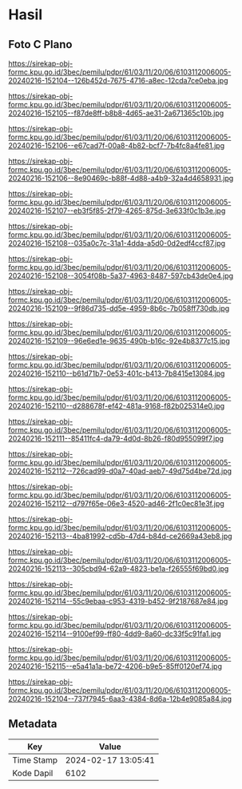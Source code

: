 # Hasil

## Foto C Plano

https://sirekap-obj-formc.kpu.go.id/3bec/pemilu/pdpr/61/03/11/20/06/6103112006005-20240216-152104--126b452d-7675-4716-a8ec-12cda7ce0eba.jpg

https://sirekap-obj-formc.kpu.go.id/3bec/pemilu/pdpr/61/03/11/20/06/6103112006005-20240216-152105--f87de8ff-b8b8-4d65-ae31-2a671365c10b.jpg

https://sirekap-obj-formc.kpu.go.id/3bec/pemilu/pdpr/61/03/11/20/06/6103112006005-20240216-152106--e67cad7f-00a8-4b82-bcf7-7b4fc8a4fe81.jpg

https://sirekap-obj-formc.kpu.go.id/3bec/pemilu/pdpr/61/03/11/20/06/6103112006005-20240216-152106--8e90469c-b88f-4d88-a4b9-32a4d4658931.jpg

https://sirekap-obj-formc.kpu.go.id/3bec/pemilu/pdpr/61/03/11/20/06/6103112006005-20240216-152107--eb3f5f85-2f79-4265-875d-3e633f0c1b3e.jpg

https://sirekap-obj-formc.kpu.go.id/3bec/pemilu/pdpr/61/03/11/20/06/6103112006005-20240216-152108--035a0c7c-31a1-4dda-a5d0-0d2edf4ccf87.jpg

https://sirekap-obj-formc.kpu.go.id/3bec/pemilu/pdpr/61/03/11/20/06/6103112006005-20240216-152108--3054f08b-5a37-4963-8487-597cb43de0e4.jpg

https://sirekap-obj-formc.kpu.go.id/3bec/pemilu/pdpr/61/03/11/20/06/6103112006005-20240216-152109--9f86d735-dd5e-4959-8b6c-7b058ff730db.jpg

https://sirekap-obj-formc.kpu.go.id/3bec/pemilu/pdpr/61/03/11/20/06/6103112006005-20240216-152109--96e6ed1e-9635-490b-b16c-92e4b8377c15.jpg

https://sirekap-obj-formc.kpu.go.id/3bec/pemilu/pdpr/61/03/11/20/06/6103112006005-20240216-152110--b61d71b7-0e53-401c-b413-7b8415e13084.jpg

https://sirekap-obj-formc.kpu.go.id/3bec/pemilu/pdpr/61/03/11/20/06/6103112006005-20240216-152110--d288678f-ef42-481a-9168-f82b025314e0.jpg

https://sirekap-obj-formc.kpu.go.id/3bec/pemilu/pdpr/61/03/11/20/06/6103112006005-20240216-152111--85411fc4-da79-4d0d-8b26-f80d955099f7.jpg

https://sirekap-obj-formc.kpu.go.id/3bec/pemilu/pdpr/61/03/11/20/06/6103112006005-20240216-152112--726cad99-d0a7-40ad-aeb7-49d75d4be72d.jpg

https://sirekap-obj-formc.kpu.go.id/3bec/pemilu/pdpr/61/03/11/20/06/6103112006005-20240216-152112--d797f65e-06e3-4520-ad46-2f1c0ec81e3f.jpg

https://sirekap-obj-formc.kpu.go.id/3bec/pemilu/pdpr/61/03/11/20/06/6103112006005-20240216-152113--4ba81992-cd5b-47d4-b84d-ce2669a43eb8.jpg

https://sirekap-obj-formc.kpu.go.id/3bec/pemilu/pdpr/61/03/11/20/06/6103112006005-20240216-152113--305cbd94-62a9-4823-be1a-f26555f69bd0.jpg

https://sirekap-obj-formc.kpu.go.id/3bec/pemilu/pdpr/61/03/11/20/06/6103112006005-20240216-152114--55c9ebaa-c953-4319-b452-9f2187687e84.jpg

https://sirekap-obj-formc.kpu.go.id/3bec/pemilu/pdpr/61/03/11/20/06/6103112006005-20240216-152114--9100ef99-ff80-4dd9-8a60-dc33f5c91fa1.jpg

https://sirekap-obj-formc.kpu.go.id/3bec/pemilu/pdpr/61/03/11/20/06/6103112006005-20240216-152115--e5a41a1a-be72-4206-b9e5-85ff0120ef74.jpg

https://sirekap-obj-formc.kpu.go.id/3bec/pemilu/pdpr/61/03/11/20/06/6103112006005-20240216-152104--737f7945-6aa3-4384-8d6a-12b4e9085a84.jpg


## Metadata

| Key        | Value               |
| ---------- | ------------------- |
| Time Stamp | 2024-02-17 13:05:41 |
| Kode Dapil | 6102                |



